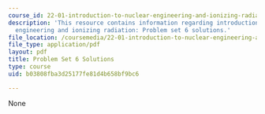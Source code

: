 ```yaml
---
course_id: 22-01-introduction-to-nuclear-engineering-and-ionizing-radiation-fall-2016
description: 'This resource contains information regarding introduction to nuclear
  engineering and ionizing radiation: Problem set 6 solutions.'
file_location: /coursemedia/22-01-introduction-to-nuclear-engineering-and-ionizing-radiation-fall-2016/b03808fba3d25177fe81d4b658bf9bc6_MIT22_01F16_ProblemSet6Sol.pdf
file_type: application/pdf
layout: pdf
title: Problem Set 6 Solutions
type: course
uid: b03808fba3d25177fe81d4b658bf9bc6

---
```

None